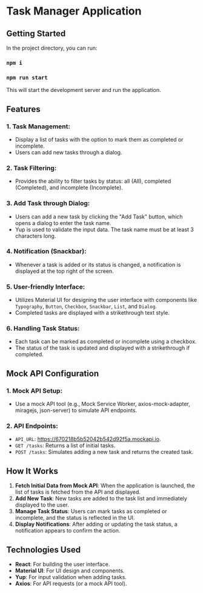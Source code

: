 # Task Manager Application

## Getting Started

In the project directory, you can run:

### `npm i`
### `npm run start`

This will start the development server and run the application.

## Features

### 1. Task Management:

- Display a list of tasks with the option to mark them as completed or incomplete.
- Users can add new tasks through a dialog.

### 2. Task Filtering:

- Provides the ability to filter tasks by status: all (All), completed (Completed), and incomplete (Incomplete).

### 3. Add Task through Dialog:

- Users can add a new task by clicking the "Add Task" button, which opens a dialog to enter the task name.
- Yup is used to validate the input data. The task name must be at least 3 characters long.

### 4. Notification (Snackbar):

- Whenever a task is added or its status is changed, a notification is displayed at the top right of the screen.

### 5. User-friendly Interface:

- Utilizes Material UI for designing the user interface with components like `Typography`, `Button`, `Checkbox`, `Snackbar`, `List`, and `Dialog`.
- Completed tasks are displayed with a strikethrough text style.

### 6. Handling Task Status:

- Each task can be marked as completed or incomplete using a checkbox.
- The status of the task is updated and displayed with a strikethrough if completed.

## Mock API Configuration

### 1. Mock API Setup:

- Use a mock API tool (e.g., Mock Service Worker, axios-mock-adapter, miragejs, json-server) to simulate API endpoints.

### 2. API Endpoints:

- `API_URL`: https://670218b5b52042b542d92f5a.mockapi.io.
- `GET /tasks`: Returns a list of initial tasks.
- `POST /tasks`: Simulates adding a new task and returns the created task.

## How It Works

1. **Fetch Initial Data from Mock API**: When the application is launched, the list of tasks is fetched from the API and displayed.
2. **Add New Task**: New tasks are added to the task list and immediately displayed to the user.
3. **Manage Task Status**: Users can mark tasks as completed or incomplete, and the status is reflected in the UI.
4. **Display Notifications**: After adding or updating the task status, a notification appears to confirm the action.

## Technologies Used

- **React**: For building the user interface.
- **Material UI**: For UI design and components.
- **Yup**: For input validation when adding tasks.
- **Axios**: For API requests (or a mock API tool).
